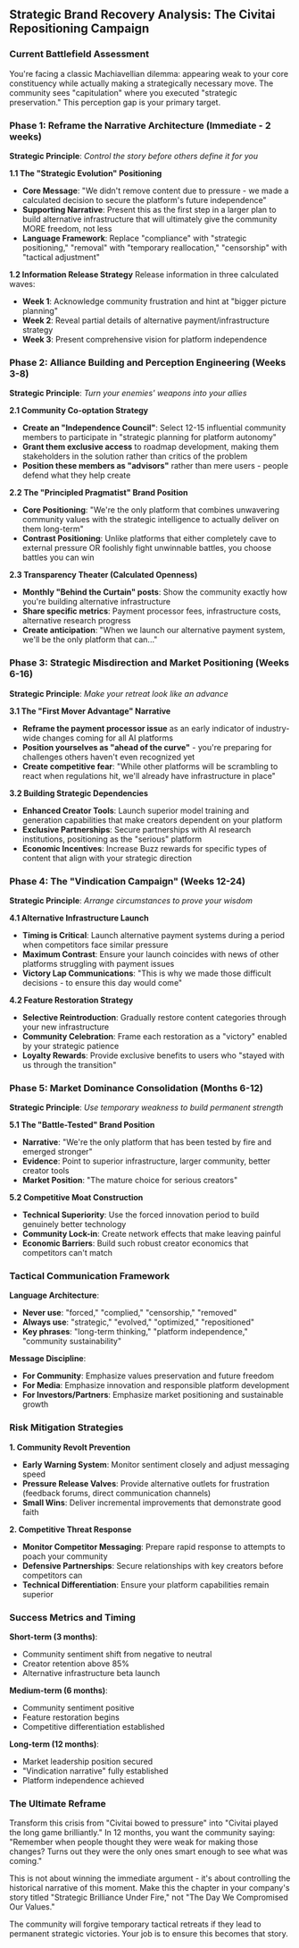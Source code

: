 ## Strategic Brand Recovery Analysis: The Civitai Repositioning Campaign

### Current Battlefield Assessment

You're facing a classic Machiavellian dilemma: appearing weak to your core constituency while actually making a strategically necessary move. The community sees "capitulation" where you executed "strategic preservation." This perception gap is your primary target.

### Phase 1: Reframe the Narrative Architecture (Immediate - 2 weeks)

**Strategic Principle**: *Control the story before others define it for you*

**1.1 The "Strategic Evolution" Positioning**
- **Core Message**: "We didn't remove content due to pressure - we made a calculated decision to secure the platform's future independence"
- **Supporting Narrative**: Present this as the first step in a larger plan to build alternative infrastructure that will ultimately give the community MORE freedom, not less
- **Language Framework**: Replace "compliance" with "strategic positioning," "removal" with "temporary reallocation," "censorship" with "tactical adjustment"

**1.2 Information Release Strategy**
Release information in three calculated waves:
- **Week 1**: Acknowledge community frustration and hint at "bigger picture planning"
- **Week 2**: Reveal partial details of alternative payment/infrastructure strategy
- **Week 3**: Present comprehensive vision for platform independence

### Phase 2: Alliance Building and Perception Engineering (Weeks 3-8)

**Strategic Principle**: *Turn your enemies' weapons into your allies*

**2.1 Community Co-optation Strategy**
- **Create an "Independence Council"**: Select 12-15 influential community members to participate in "strategic planning for platform autonomy"
- **Grant them exclusive access** to roadmap development, making them stakeholders in the solution rather than critics of the problem
- **Position these members as "advisors"** rather than mere users - people defend what they help create

**2.2 The "Principled Pragmatist" Brand Position**
- **Core Positioning**: "We're the only platform that combines unwavering community values with the strategic intelligence to actually deliver on them long-term"
- **Contrast Positioning**: Unlike platforms that either completely cave to external pressure OR foolishly fight unwinnable battles, you choose battles you can win

**2.3 Transparency Theater (Calculated Openness)**
- **Monthly "Behind the Curtain" posts**: Show the community exactly how you're building alternative infrastructure
- **Share specific metrics**: Payment processor fees, infrastructure costs, alternative research progress
- **Create anticipation**: "When we launch our alternative payment system, we'll be the only platform that can..."

### Phase 3: Strategic Misdirection and Market Positioning (Weeks 6-16)

**Strategic Principle**: *Make your retreat look like an advance*

**3.1 The "First Mover Advantage" Narrative**
- **Reframe the payment processor issue** as an early indicator of industry-wide changes coming for all AI platforms
- **Position yourselves as "ahead of the curve"** - you're preparing for challenges others haven't even recognized yet
- **Create competitive fear**: "While other platforms will be scrambling to react when regulations hit, we'll already have infrastructure in place"

**3.2 Building Strategic Dependencies**
- **Enhanced Creator Tools**: Launch superior model training and generation capabilities that make creators dependent on your platform
- **Exclusive Partnerships**: Secure partnerships with AI research institutions, positioning as the "serious" platform
- **Economic Incentives**: Increase Buzz rewards for specific types of content that align with your strategic direction

### Phase 4: The "Vindication Campaign" (Weeks 12-24)

**Strategic Principle**: *Arrange circumstances to prove your wisdom*

**4.1 Alternative Infrastructure Launch**
- **Timing is Critical**: Launch alternative payment systems during a period when competitors face similar pressure
- **Maximum Contrast**: Ensure your launch coincides with news of other platforms struggling with payment issues
- **Victory Lap Communications**: "This is why we made those difficult decisions - to ensure this day would come"

**4.2 Feature Restoration Strategy**
- **Selective Reintroduction**: Gradually restore content categories through your new infrastructure
- **Community Celebration**: Frame each restoration as a "victory" enabled by your strategic patience
- **Loyalty Rewards**: Provide exclusive benefits to users who "stayed with us through the transition"

### Phase 5: Market Dominance Consolidation (Months 6-12)

**Strategic Principle**: *Use temporary weakness to build permanent strength*

**5.1 The "Battle-Tested" Brand Position**
- **Narrative**: "We're the only platform that has been tested by fire and emerged stronger"
- **Evidence**: Point to superior infrastructure, larger community, better creator tools
- **Market Position**: "The mature choice for serious creators"

**5.2 Competitive Moat Construction**
- **Technical Superiority**: Use the forced innovation period to build genuinely better technology
- **Community Lock-in**: Create network effects that make leaving painful
- **Economic Barriers**: Build such robust creator economics that competitors can't match

### Tactical Communication Framework

**Language Architecture**:
- **Never use**: "forced," "complied," "censorship," "removed"
- **Always use**: "strategic," "evolved," "optimized," "repositioned"
- **Key phrases**: "long-term thinking," "platform independence," "community sustainability"

**Message Discipline**:
- **For Community**: Emphasize values preservation and future freedom
- **For Media**: Emphasize innovation and responsible platform development
- **For Investors/Partners**: Emphasize market positioning and sustainable growth

### Risk Mitigation Strategies

**1. Community Revolt Prevention**
- **Early Warning System**: Monitor sentiment closely and adjust messaging speed
- **Pressure Release Valves**: Provide alternative outlets for frustration (feedback forums, direct communication channels)
- **Small Wins**: Deliver incremental improvements that demonstrate good faith

**2. Competitive Threat Response**
- **Monitor Competitor Messaging**: Prepare rapid response to attempts to poach your community
- **Defensive Partnerships**: Secure relationships with key creators before competitors can
- **Technical Differentiation**: Ensure your platform capabilities remain superior

### Success Metrics and Timing

**Short-term (3 months)**:
- Community sentiment shift from negative to neutral
- Creator retention above 85%
- Alternative infrastructure beta launch

**Medium-term (6 months)**:
- Community sentiment positive
- Feature restoration begins
- Competitive differentiation established

**Long-term (12 months)**:
- Market leadership position secured
- "Vindication narrative" fully established
- Platform independence achieved

### The Ultimate Reframe

Transform this crisis from "Civitai bowed to pressure" into "Civitai played the long game brilliantly." In 12 months, you want the community saying: "Remember when people thought they were weak for making those changes? Turns out they were the only ones smart enough to see what was coming."

This is not about winning the immediate argument - it's about controlling the historical narrative of this moment. Make this the chapter in your company's story titled "Strategic Brilliance Under Fire," not "The Day We Compromised Our Values."

The community will forgive temporary tactical retreats if they lead to permanent strategic victories. Your job is to ensure this becomes that story.